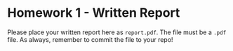 # Homework 1 - Written Report

Please place your written report here as `report.pdf`. The file must be a `.pdf`
file. As always, remember to commit the file to your repo!

